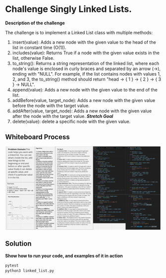 # Challenge Singly Linked Lists.
**Description of the challenge**

The challenge is to implement a Linked List class with multiple methods:

1. insert(value): Adds a new node with the given value to the head of the list in constant time (O(1)).
2. includes(value): Returns True if a node with the given value exists in the list, otherwise False.
3. to_string(): Returns a string representation of the linked list, where each node's value is enclosed in curly braces and separated by an arrow (->), ending with "NULL". For example, if the list contains nodes with values 1, 2, and 3, the to_string() method should return "head -> { 1 } -> { 2 } -> { 3 } -> NULL".
4. append(value): Adds a new node with the given value to the end of the list.
5. addBefore(value, target_node): Adds a new node with the given value before the node with the target value.
6. addAfter(value, target_node): Adds a new node with the given value after the node with the target value.
***Stretch Goal***
7. delete(value): delete a specific node with the given value. 




## Whiteboard Process
![WB5](./WB5.png)


## Solution
**Show how to run your code, and examples of it in action**
```python
pytest 
python3 linked_list.py
```
